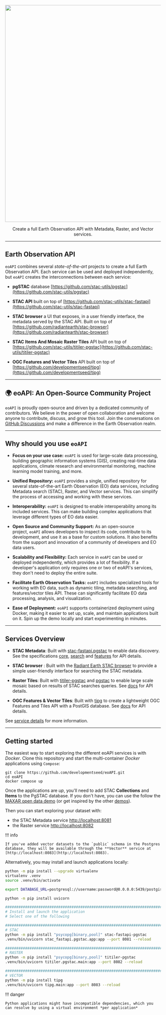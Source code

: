<p align="center">
  <img width="700" src="../img/eoAPI.png"/>
  <p align="center">Create a full Earth Observation API with Metadata, Raster, and Vector services.</p>
</p>


---

## **E**arth **O**bservation **API**

`eoAPI` combines several *state-of-the-art* projects to create a full Earth Observation API. Each service can be used and deployed independently, but `eoAPI` creates the interconnections between each service:

- **pgSTAC** database [https://github.com/stac-utils/pgstac](https://github.com/stac-utils/pgstac)

- **STAC API** built on top of [https://github.com/stac-utils/stac-fastapi](https://github.com/stac-utils/stac-fastapi)

- **STAC browser** a UI that exposes, in a user friendly interface, the metadata served by the STAC API. Built on top of [https://github.com/radiantearth/stac-browser](https://github.com/radiantearth/stac-browser)

- **STAC Items And Mosaic Raster Tiles** API built on top of [https://github.com/stac-utils/titiler-pgstac](https://github.com/stac-utils/titiler-pgstac)

- **OGC Features and Vector Tiles** API built on top of [https://github.com/developmentseed/tipg](https://github.com/developmentseed/tipg)

---

## 🌍 eoAPI: An Open-Source Community Project

`eoAPI` is proudly open-source and driven by a dedicated community of contributors. We believe in the power of open collaboration and welcome anyone to contribute, discuss, and grow this tool. Join the conversations on [GitHub Discussions](https://github.com/developmentseed/eoAPI/discussions) and make a difference in the Earth Observation realm.

---

## Why should you use `eoAPI`

- **Focus on your use case:** `eoAPI` is used for large-scale data processing, building geographic information systems (GIS), creating real-time data applications, climate research and environmental monitoring, machine learning model training, and more.

- **Unified Repository:** `eoAPI` provides a single, unified repository for several state-of-the-art Earth Observation (EO) data services, including Metadata search (STAC), Raster, and Vector services. This can simplify the process of accessing and working with these services.

- **Interoperability:** `eoAPI` is designed to enable interoperability among its included services. This can make building complex applications that leverage different types of EO data easier.

- **Open Source and Community Support:** As an open-source project, `eoAPI` allows developers to inspect its code, contribute to its development, and use it as a base for custom solutions. It also benefits from the support and innovation of a community of developers and EO data users.

- **Scalability and Flexibility:** Each service in `eoAPI` can be used or deployed independently, which provides a lot of flexibility. If a developer's application only requires one or two of eoAPI's services, they don't need to deploy the entire suite.

- **Facilitate Earth Observation Tasks:** `eoAPI` includes specialized tools for working with EO data, such as dynamic tiling, metadata searching, and features/vector tiles API. These can significantly facilitate EO data processing, analysis, and visualization.

- **Ease of Deployment:** `eoAPI` supports containerized deployment using Docker, making it easier to set up, scale, and maintain applications built on it. Spin up the demo locally and start experimenting in minutes.

---

## Services Overview

- **STAC Metadata**: Built with [stac-fastapi.pgstac](https://github.com/stac-utils/stac-fastapi) to enable data discovery. See the specifications [core](https://github.com/radiantearth/stac-api-spec/blob/v1.0.0/core/README.md), [search](https://github.com/radiantearth/stac-api-spec/blob/v1.0.0/item-search/README.md) and [features](https://github.com/radiantearth/stac-api-spec/blob/v1.0.0/ogcapi-features/README.md) for API details.

- **STAC browser** : Built with the [Radiant Earth STAC browser](https://github.com/radiantearth/stac-browser) to provide a simple user-friendly interface for searching the STAC metadata.

- **Raster Tiles**: Built with [titiler-pgstac](https://github.com/stac-utils/titiler-pgstac) and [pgstac](https://github.com/stac-utils/pgstac) to enable large scale mosaic based on results of STAC searches queries. See [docs](https://stac-utils.github.io/titiler-pgstac/0.8.0/mosaic_endpoints/) for API details.

- **OGC Features & Vector Tiles**: Built with [tipg](https://github.com/developmentseed/tipg) to create a lightweight OGC Features and Tiles API with a PostGIS database. See [docs](https://developmentseed.org/tipg/user_guide/endpoints/) for API details.


See [service details](./services.md) for more information.

---

## Getting started

The easiest way to start exploring the different eoAPI services is with *Docker*. Clone this repository and start the multi-container *Docker* applications using `Compose`:

```
git clone https://github.com/developmentseed/eoAPI.git
cd eoAPI
docker compose up
```

Once the applications are *up*, you'll need to add STAC **Collections** and **Items** to the PgSTAC database. If you don't have, you can use the follow the [MAXAR open data demo](https://github.com/vincentsarago/MAXAR_opendata_to_pgstac) (or get inspired by the other [demos](https://github.com/developmentseed/eoAPI/tree/main/demo)).


Then you can start exploring your dataset with:

  - the STAC Metadata service [http://localhost:8081](http://localhost:8081)
  - the Raster service [http://localhost:8082](http://localhost:8082)

!!! info

    If you've added vector datasets to the `public` schema in the Postgres database, they will be available through the **Vector** service at [http://localhost:8083](http://localhost:8083).

Alternatively, you may install and launch applications locally:

```sh
python -m pip install --upgrade virtualenv
virtualenv .venv
source .venv/bin/activate

export DATABASE_URL=postgresql://username:password@0.0.0.0:5439/postgis  # Connect to the database of your choice

python -m pip install uvicorn

###############################################################################
# Install and launch the application
# Select one of the following

###############################################################################
# STAC
python -m pip install "psycopg[binary,pool]" stac-fastapi-pgstac
.venv/bin/uvicorn stac_fastapi.pgstac.app:app --port 8081 --reload

###############################################################################
# RASTER
python -m pip install "psycopg[binary,pool]" titiler-pgstac
.venv/bin/uvicorn titiler.pgstac.main:app --port 8082 --reload

###############################################################################
# VECTOR
python -m pip install tipg
.venv/bin/uvicorn tipg.main:app --port 8083 --reload
```

!!! danger

    Python applications might have incompatible dependencies, which you can resolve by using a virtual environment *per application*

